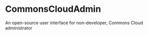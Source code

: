 CommonsCloudAdmin
=================

An open-source user interface for non-developer, Commons Cloud administrator
